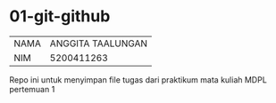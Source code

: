 # 01-git-github

|      |                   |
| ---- | ----------------- |
| NAMA | ANGGITA TAALUNGAN |
| NIM  | 5200411263        |


Repo ini untuk menyimpan file tugas dari praktikum mata kuliah MDPL pertemuan 1
